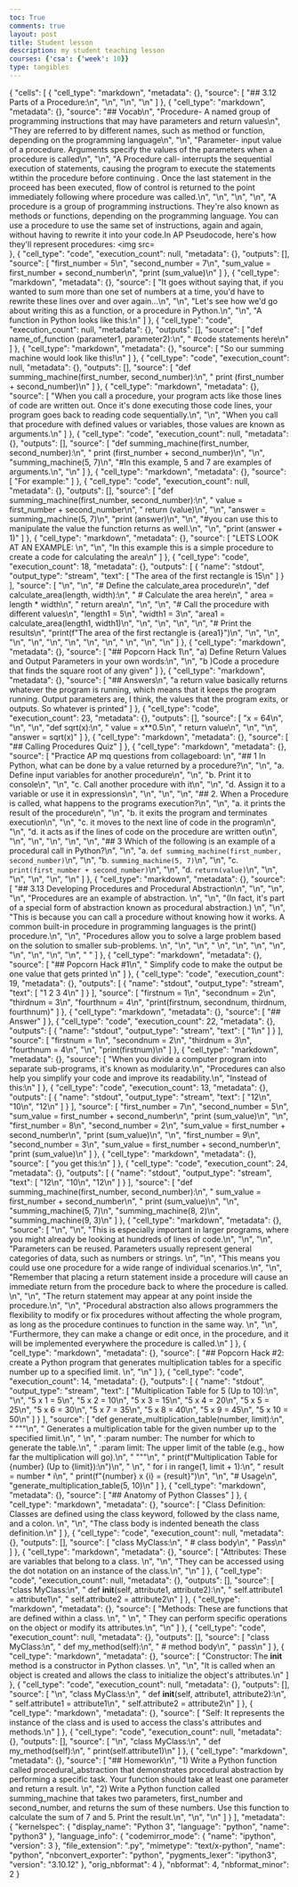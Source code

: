 ```yaml
---
toc: True
comments: true
layout: post
title: Student lesson
description: my student teaching lesson
courses: {'csa': {'week': 10}}
type: tangibles
---
```


{
 "cells": [
  {
   "cell_type": "markdown",
   "metadata": {},
   "source": [
    "## 3.12 Parts of a Procedure:\n",
    "\n",
    "\n",
    "\n"
   ]
  },
  {
   "cell_type": "markdown",
   "metadata": {},
   "source": 
    "## Vocab\n",
    "Procedure- A named group of programming instructions that may have parameters and return values\n",
    "They are referred to by different names, such as method or function, depending on the programming language\n",
    "\n",
    "Parameter- input value of a procedure. Arguments specify the values of the parameters when a procedure is called\n",
    "\n",
    "A Procedure call- interrupts the sequential execution of statements, causing the program to execute the statements wtithin the procedure before continuing . Once the last statement in the proceed has been executed, flow of control is returned to the point immediately following where procedure was called.\n",
    "\n",
    "\n",
    "\n",
    "A procedure is a group of programming instructions. They're also known as methods or functions, depending on the programming language. You can use a procedure to use the same set of instructions, again and again, without having to rewrite it into your code.In AP Pseudocode, here's how they'll represent procedures: <img src=\
  },
  {
   "cell_type": "code",
   "execution_count": null,
   "metadata": {},
   "outputs": [],
   "source": [
    "first_number = 5\n",
    "second_number = 7\n",
    "sum_value = first_number + second_number\n",
    "print (sum_value)\n"
   ]
  },
  {
   "cell_type": "markdown",
   "metadata": {},
   "source": [
    "It goes without saying that, if you wanted to sum more than one set of numbers at a time, you'd have to rewrite these lines over and over again...\n",
    "\n",
    "Let's see how we'd go about writing this as a function, or a procedure in Python.\n",
    "\n",
    "A function in Python looks like this:\n"
   ]
  },
  {
   "cell_type": "code",
   "execution_count": null,
   "metadata": {},
   "outputs": [],
   "source": [
    "def name_of_function (parameter1, parameter2):\n",
    "  #code statements here\n"
   ]
  },
  {
   "cell_type": "markdown",
   "metadata": {},
   "source": [
    "So our summing machine would look like this!\n"
   ]
  },
  {
   "cell_type": "code",
   "execution_count": null,
   "metadata": {},
   "outputs": [],
   "source": [
    "def summing_machine(first_number, second_number):\n",
    "  print (first_number + second_number)\n"
   ]
  },
  {
   "cell_type": "markdown",
   "metadata": {},
   "source": [
    "When you call a procedure, your program acts like those lines of code are written out. Once it's done executing those code lines, your program goes back to reading code sequentially.\n",
    "\n",
    "When you call that procedure with defined values or variables, those values are known as arguments.\n"
   ]
  },
  {
   "cell_type": "code",
   "execution_count": null,
   "metadata": {},
   "outputs": [],
   "source": [
    "def summing_machine(first_number, second_number):\n",
    "  print (first_number + second_number)\n",
    "\n",
    "summing_machine(5, 7)\n",
    "#In this example, 5 and 7 are examples of arguments.\n",
    "\n"
   ]
  },
  {
   "cell_type": "markdown",
   "metadata": {},
   "source": [
    "For example:"
   ]
  },
  {
   "cell_type": "code",
   "execution_count": null,
   "metadata": {},
   "outputs": [],
   "source": [
    "def summing_machine(first_number, second_number):\n",
    "  value = first_number + second_number\n",
    "  return (value)\n",
    "\n",
    "answer = summing_machine(5, 7)\n",
    "print (answer)\n",
    "\n",
    "#you can use this to manipulate the value the function returns as well.\n",
    "\n",
    "print (answer + 1)"
   ]
  },
  {
   "cell_type": "markdown",
   "metadata": {},
   "source": [
    "LETS LOOK AT AN EXAMPLE:  \n",
    "\n",
    "In this example this is a simple procedure to create a code for calculating the area\n"
   ]
  },
  {
   "cell_type": "code",
   "execution_count": 18,
   "metadata": {},
   "outputs": [
    {
     "name": "stdout",
     "output_type": "stream",
     "text": [
      "The area of the first rectangle is 15\n"
     ]
    }
   ],
   "source": [
    "\n",
    "\n",
    "# Define the calculate_area procedure\n",
    "def calculate_area(length, width):\n",
    "    # Calculate the area here\n",
    "    area = length * width\n",
    "    return area\n",
    "\n",
    "\n",
    "# Call the procedure with different values\n",
    "length1 = 5\n",
    "width1 = 3\n",
    "area1 = calculate_area(length1, width1)\n",
    "\n",
    "\n",
    "\n",
    "\n",
    "# Print the results\n",
    "print(f\"The area of the first rectangle is {area1}\")\n",
    "\n",
    "\n",
    "\n",
    "\n",
    "\n",
    "\n",
    "\n",
    "\n",
    "    \n",
    "\n",
    "\n"
   ]
  },
  {
   "cell_type": "markdown",
   "metadata": {},
   "source": [
    "## Popcorn Hack 1\n",
    "a) Define Return Values and Output Parameters in your own words:\n",
    "\n",
    "b )Code a procedure that finds the square root of any given"
   ]
  },
  {
   "cell_type": "markdown",
   "metadata": {},
   "source": [
    "## Answers\n",
    "a return value basically returns whatever the program is running, which means that it keeps the program running. Output parameters are, I think, the values that the program exits, or outputs. So whatever is printed"
   ]
  },
  {
   "cell_type": "code",
   "execution_count": 23,
   "metadata": {},
   "outputs": [],
   "source": [
    "x = 64\n",
    "\n",
    "\n",
    "def sqrt(x):\n",
    "    value = x**0.5\n",
    "    return value\n",
    "\n",
    "\n",
    "answer = sqrt(x)"
   ]
  },
  {
   "cell_type": "markdown",
   "metadata": {},
   "source": [
    "## Calling Procedures Quiz"
   ]
  },
  {
   "cell_type": "markdown",
   "metadata": {},
   "source": [
    "Practice AP mq questions from collageboard: \n",
    "## 1 In Python, what can be done by a value returned by a procedure?\n",
    "\n",
    "a. Define input variables for another procedure\n",
    "\n",
    "b. Print it to console\n",
    "\n",
    "c. Call another procedure with it\n",
    "\n",
    "d. Assign it to a variable or use it in expressions\n",
    "\n",
    "\n",
    "\n",
    "## 2. When a Procedure is called, what happens to the programs execution?\n",
    "\n",
    "a. it prints the result of the procedure\n",
    "\n",
    "b. it exits the program and terminates execution\n",
    "\n",
    "c. it moves to the next line of code in the program\n",
    "\n",
    "d. it acts as if the lines of code on the procedure are written out\n",
    "\n",
    "\n",
    "\n",
    "\n",
    "\n",
    "## 3 Which of the following is an example of a procedural call in Python?\n",
    "\n",
    "a. `def summing_machine(first_number, second_number)`\n",
    "\n",
    "b. `summing_machine(5, 7)`\n",
    "\n",
    "c. `print(first_number + second_number)`\n",
    "\n",
    "d. `return(value)`\n",
    "\n",
    "\n",
    "\n",
    "\n",
    "\n"
   ]
  },
  {
   "cell_type": "markdown",
   "metadata": {},
   "source": [
    "## 3.13 Developing Procedures and Procedural Abstraction\n",
    "\n",
    "\n",
    "\n",
    "Procedures are an example of abstraction. \n",
    "\n",
    "(In fact, it's part of a special form of abstraction known as procedural abstraction.) \n",
    "\n",
    "This is because you can call a procedure without knowing how it works. A common built-in procedure in programming languages is the print() procedure.\n",
    "\n",
    "Procedures allow you to solve a large problem based on the solution to smaller sub-problems. \n",
    "\n",
    "\n",
    " \n",
    "\n",
    "\n",
    "\n",
    "\n",
    "\n",
    "\n",
    "\n",
    "     "
   ]
  },
  {
   "cell_type": "markdown",
   "metadata": {},
   "source": [
    "## Popcorn Hack #1\n",
    " Simplify code to make the output be one value that gets printed \n"
   ]
  },
  {
   "cell_type": "code",
   "execution_count": 19,
   "metadata": {},
   "outputs": [
    {
     "name": "stdout",
     "output_type": "stream",
     "text": [
      "1 2 3 4\n"
     ]
    }
   ],
   "source": [
    "firstnum = 1\n",
    "secondnum = 2\n",
    "thirdnum = 3\n",
    "fourthnum = 4\n",
    "print(firstnum, secondnum, thirdnum, fourthnum)"
   ]
  },
  {
   "cell_type": "markdown",
   "metadata": {},
   "source": [
    "## Answer"
   ]
  },
  {
   "cell_type": "code",
   "execution_count": 22,
   "metadata": {},
   "outputs": [
    {
     "name": "stdout",
     "output_type": "stream",
     "text": [
      "1\n"
     ]
    }
   ],
   "source": [
    "firstnum = 1\n",
    "secondnum = 2\n",
    "thirdnum = 3\n",
    "fourthnum = 4\n",
    "\n",
    "print(firstnum)\n"
   ]
  },
  {
   "cell_type": "markdown",
   "metadata": {},
   "source": [
    "When you divide a computer program into separate sub-programs, it's known as modularity.\n",
    "Procedures can also help you simplify your code and improve its readability.\n",
    "Instead of this:\n"
   ]
  },
  {
   "cell_type": "code",
   "execution_count": 13,
   "metadata": {},
   "outputs": [
    {
     "name": "stdout",
     "output_type": "stream",
     "text": [
      "12\n",
      "10\n",
      "12\n"
     ]
    }
   ],
   "source": [
    "first_number = 7\n",
    "second_number = 5\n",
    "sum_value = first_number + second_number\n",
    "print (sum_value)\n",
    "\n",
    "first_number = 8\n",
    "second_number = 2\n",
    "sum_value = first_number + second_number\n",
    "print (sum_value)\n",
    "\n",
    "first_number = 9\n",
    "second_number = 3\n",
    "sum_value = first_number + second_number\n",
    "print (sum_value)\n"
   ]
  },
  {
   "cell_type": "markdown",
   "metadata": {},
   "source": [
    "you get this:\n"
   ]
  },
  {
   "cell_type": "code",
   "execution_count": 24,
   "metadata": {},
   "outputs": [
    {
     "name": "stdout",
     "output_type": "stream",
     "text": [
      "12\n",
      "10\n",
      "12\n"
     ]
    }
   ],
   "source": [
    "def summing_machine(first_number, second_number):\n",
    "  sum_value = first_number + second_number\n",
    "  print (sum_value)\n",
    "\n",
    "summing_machine(5, 7)\n",
    "summing_machine(8, 2)\n",
    "summing_machine(9, 3)\n"
   ]
  },
  {
   "cell_type": "markdown",
   "metadata": {},
   "source": [
    "\n",
    "\n",
    "This is especially important in larger programs, where you might already be looking at hundreds of lines of code.\n",
    "\n",
    "\n",
    "Parameters can be reused. Parameters usually represent general categories of data, such as numbers or strings. \n",
    "\n",
    "This means you could use one procedure for a wide range of individual scenarios.\n",
    "\n",
    "Remember that placing a return statement inside a procedure will cause an immediate return from the procedure back to where the procedure is called. \n",
    "\n",
    "The return statement may appear at any point inside the procedure.\n",
    "\n",
    "Procedural abstraction also allows programmers the flexibility to modify or fix procedures without affecting the whole program, as long as the procedure continues to function in the same way. \n",
    "\n",
    "Furthermore, they can make a change or edit once, in the procedure, and it will be implemented everywhere the procedure is called.\n"
   ]
  },
  {
   "cell_type": "markdown",
   "metadata": {},
   "source": [
    "## Popcorn Hack #2: create a Python program that generates multiplication tables for a specific number up to a specified limit. \n",
    "\n"
   ]
  },
  {
   "cell_type": "code",
   "execution_count": 14,
   "metadata": {},
   "outputs": [
    {
     "name": "stdout",
     "output_type": "stream",
     "text": [
      "Multiplication Table for 5 (Up to 10):\n",
      "\n",
      "5 x 1 = 5\n",
      "5 x 2 = 10\n",
      "5 x 3 = 15\n",
      "5 x 4 = 20\n",
      "5 x 5 = 25\n",
      "5 x 6 = 30\n",
      "5 x 7 = 35\n",
      "5 x 8 = 40\n",
      "5 x 9 = 45\n",
      "5 x 10 = 50\n"
     ]
    }
   ],
   "source": [
    "def generate_multiplication_table(number, limit):\n",
    "    \"\"\"\n",
    "    Generates a multiplication table for the given number up to the specified limit.\n",
    "    \n",
    "    :param number: The number for which to generate the table.\n",
    "    :param limit: The upper limit of the table (e.g., how far the multiplication will go).\n",
    "    \"\"\"\n",
    "    print(f\"Multiplication Table for {number} (Up to {limit}):\\n\")\n",
    "    \n",
    "    for i in range(1, limit + 1):\n",
    "        result = number * i\n",
    "        print(f\"{number} x {i} = {result}\")\n",
    "\n",
    "# Usage\n",
    "generate_multiplication_table(5, 10)\n"
   ]
  },
  {
   "cell_type": "markdown",
   "metadata": {},
   "source": [
    "## Anatomy of Python Classes"
   ]
  },
  {
   "cell_type": "markdown",
   "metadata": {},
   "source": [
    "Class Definition: Classes are defined using the class keyword, followed by the class name, and a colon. \n",
    "\n",
    "The class body is indented beneath the class definition.\n"
   ]
  },
  {
   "cell_type": "code",
   "execution_count": null,
   "metadata": {},
   "outputs": [],
   "source": [
    "class MyClass:\n",
    "    # class body\n",
    "    Pass\n"
   ]
  },
  {
   "cell_type": "markdown",
   "metadata": {},
   "source": [
    "Attributes: These are variables that belong to a class. \n",
    "\n",
    "They can be accessed using the dot notation on an instance of the class.\n",
    "\n"
   ]
  },
  {
   "cell_type": "code",
   "execution_count": null,
   "metadata": {},
   "outputs": [],
   "source": [
    "class MyClass:\n",
    "    def __init__(self, attribute1, attribute2):\n",
    "        self.attribute1 = attribute1\n",
    "        self.attribute2 = attribute2\n"
   ]
  },
  {
   "cell_type": "markdown",
   "metadata": {},
   "source": [
    "Methods: These are functions that are defined within a class. \n",
    "    \n",
    "    They can perform specific operations on the object or modify its attributes.\n",
    "\n"
   ]
  },
  {
   "cell_type": "code",
   "execution_count": null,
   "metadata": {},
   "outputs": [],
   "source": [
    "class MyClass:\n",
    "    def my_method(self):\n",
    "        # method body\n",
    "        pass\n"
   ]
  },
  {
   "cell_type": "markdown",
   "metadata": {},
   "source": [
    "Constructor: The __init__ method is a constructor in Python classes. \n",
    "\n",
    "It is called when an object is created and allows the class to initialize the object's attributes.\n"
   ]
  },
  {
   "cell_type": "code",
   "execution_count": null,
   "metadata": {},
   "outputs": [],
   "source": [
    "\n",
    "class MyClass:\n",
    "    def __init__(self, attribute1, attribute2):\n",
    "        self.attribute1 = attribute1\n",
    "        self.attribute2 = attribute2\n"
   ]
  },
  {
   "cell_type": "markdown",
   "metadata": {},
   "source": [
    "Self: It represents the instance of the class and is used to access the class's attributes and methods.\n"
   ]
  },
  {
   "cell_type": "code",
   "execution_count": null,
   "metadata": {},
   "outputs": [],
   "source": [
    "\n",
    "class MyClass:\n",
    "    def my_method(self):\n",
    "        print(self.attribute1)\n"
   ]
  },
  {
   "cell_type": "markdown",
   "metadata": {},
   "source": [
    "## Homework\n",
    "1) Write a Python function called procedural_abstraction that demonstrates procedural abstraction by performing a specific task. Your function should take at least one parameter and return a result. \n",
    "2) Write a Python function called summing_machine that takes two parameters, first_number and second_number, and returns the sum of these numbers. Use this function to calculate the sum of 7 and 5. Print the result.\n",
    "\n",
    "\n"
   ]
  }
 ],
 "metadata": {
  "kernelspec": {
   "display_name": "Python 3",
   "language": "python",
   "name": "python3"
  },
  "language_info": {
   "codemirror_mode": {
    "name": "ipython",
    "version": 3
   },
   "file_extension": ".py",
   "mimetype": "text/x-python",
   "name": "python",
   "nbconvert_exporter": "python",
   "pygments_lexer": "ipython3",
   "version": "3.10.12"
  },
  "orig_nbformat": 4
 },
 "nbformat": 4,
 "nbformat_minor": 2
}
